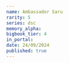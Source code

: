```yaml
---
name: Ambassador Saru
rarity: 5
series: dsc
memory_alpha:
bigbook_tier: 4
in_portal:
date: 24/09/2024
published: true
---
```



